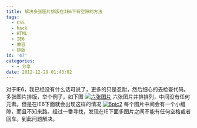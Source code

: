 ```yaml
---
title: 解决多张图片排版在IE6下有空隙的方法
tags:
  - CSS
  - hack
  - HTML
  - IE6
  - 兼容
  - 排版
id: '47'
categories:
  - - 分享
date: 2012-12-29 01:43:02
---
```


对于IE6，我已经没有什么话可说了，更多的只是忍耐，然后细心的去检查代码。 多张图片排版，举个例子，如下图 [![](http://vsnote.test/wp-content/uploads/2012/12/6pic.png "六张图片")](http://vsnote.test/wp-content/uploads/2012/12/6pic.png) 六张图片并排排列，中间没有任何元素。但是在IE6下面就会出现这样的情况 [![](http://vsnote.test/wp-content/uploads/2012/12/6pic2.png "6pic2")](http://vsnote.test/wp-content/uploads/2012/12/6pic2.png) 每个图片中间会有一个小缝隙，而且不知来路。经过一番寻找，发现在IE下面多图片之间不能有任何空格或者回车。到此问题解决。
